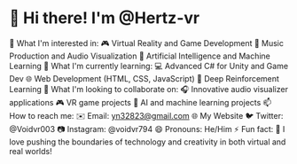 # 👋 Hi there! I'm @Hertz-vr

👀 What I'm interested in:
🎮 Virtual Reality and Game Development
🎵 Music Production and Audio Visualization
🤖 Artificial Intelligence and Machine Learning
🌱 What I'm currently learning:
💻 Advanced C# for Unity and Game Dev
🌐 Web Development (HTML, CSS, JavaScript)
🧠 Deep Reinforcement Learning
💞️ What I'm looking to collaborate on:
🎧 Innovative audio visualizer applications
🎮 VR game projects
🧩 AI and machine learning projects
📫 How to reach me:
✉️ Email: yn32823@gmail.com
🌐 My Website
🐦 Twitter: @Voidvr003
📷 Instagram: @voidvr794
😄 Pronouns:
He/Him
⚡ Fun fact:
🚀 I love pushing the boundaries of technology and creativity in both virtual and real worlds!
